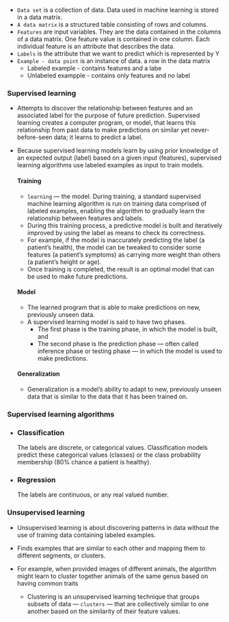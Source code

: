- `Data set` is a collection of data. Data used in machine learning is stored in a data matrix. 
- `A data matrix` is a structured table consisting of rows and columns.  
- `Features` are input variables. They are the data contained in the columns of a data matrix. One feature value is contained in one column. Each individual feature is an attribute that describes the data. 
- `Labels` is the attribute that we want to predict which is represented by Y
- `Example - data point`  is an instance of data. a row in the data matrix
    - Labeled example - contains features and a labe
    - Unlabeled exampple -  contains only features and no label


### Supervised learning 
-  Attempts to discover the relationship between features and an associated label for the purpose of future prediction. Supervised learning creates a computer program, or model, that learns this relationship from past data to make predictions on similar yet never-before-seen data; it learns to predict a label. 
- Because supervised learning models learn by using prior knowledge of an expected output (label) based on a given input (features), supervised learning algorithms use labeled examples as input to train models. 

    #### Training
    - `learning` — the model. During training, a standard supervised machine learning algorithm is run on training data comprised of labeled examples, enabling the algorithm to gradually learn the relationship between features and labels.
    - During this training process, a predictive model is built and iteratively improved by using the label as means to check its correctness. 
    - For example, if the model is inaccurately predicting the label (a patient’s health), the model can be tweaked to consider some features (a patient’s symptoms) as carrying more weight than others (a patient’s height or age). 
    -  Once training is completed, the result is an optimal model that can be used to make future predictions.

    #### Model
    - The learned program that is able to make predictions on new, previously unseen data. 
    - A supervised learning model is said to have two phases. 
        - The first phase is the training phase, in which the model is built, and 
        - The second phase is the prediction phase — often called inference phase or testing phase — in which the model is used to make predictions. 

    #### Generalization
    - Generalization is a model’s ability to adapt to new, previously unseen data that is similar to the data that it has been trained on.



###  Supervised learning algorithms
- ### Classification
    The labels are discrete, or categorical values. Classification models predict these categorical values (classes) or the class probability membership (80% chance a patient is healthy).

- ### Regression
    The labels are continuous, or any real valued number. 


### Unsupervised learning
- Unsupervised learning is about discovering patterns in data without the use of training data containing labeled examples. 
- Finds examples that are similar to each other and mapping them to different segments, or clusters.
-  For example, when provided images of different animals, the algorithm might learn to cluster together animals of the same genus based on having common traits
    
    - Clustering is an unsupervised learning technique that groups subsets of data — `clusters` — that are collectively similar to one another based on the similarity of their feature values.





